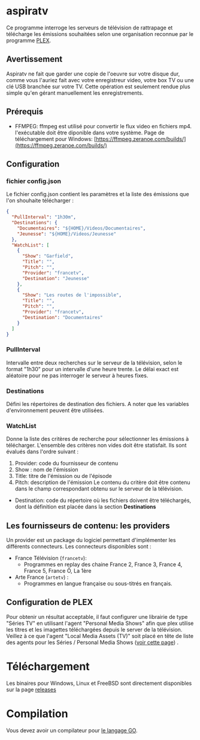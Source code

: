 # aspiratv

Ce programme interroge les serveurs de télévision de rattrapage et télécharge les émissions souhaitées selon une organisation reconnue par le programme [PLEX](https://www.plex.tv/).

## Avertissement
Aspiratv ne fait que garder une copie de l'oeuvre sur votre disque dur, comme vous l'auriez fait avec votre enregistreur video, votre box TV ou une clé USB branchée sur votre TV. Cette opération est seulement rendue plus simple qu'en gérant manuellement les enregistrements.

## Prérequis

- FFMPEG: ffmpeg est utilisé pour convertir le flux video en fichiers mp4. l'exécutable doit être diponible dans votre système. Page de téléchargement pour Windows: [https://ffmpeg.zeranoe.com/builds/](https://ffmpeg.zeranoe.com/builds/)


## Configuration

### fichier **config.json**

Le fichier config.json contient les paramètres et la liste des émissions que l'on shouhaite télécharger :

``` json
{
  "PullInterval": "1h30m",
  "Destinations": {
    "Documentaires": "${HOME}/Videos/Documentaires",
    "Jeunesse": "${HOME}/Videos/Jeunesse"
  },
  "WatchList": [
    {
      "Show": "Garfield",
      "Title": "",
      "Pitch": "",
      "Provider": "francetv",
      "Destination": "Jeunesse"
    },
    {
      "Show": "Les routes de l'impossible",
      "Title": "",
      "Pitch": "",
      "Provider": "francetv",
      "Destination": "Documentaires"
    }    
  ]
}
```
### PullInterval
Intervalle entre deux recherches sur le serveur de la télévision, selon le format "1h30" pour un intervalle d'une heure trente.
Le délai exact est aléatoire pour ne pas interroger le serveur à heures fixes.

### Destinations
Défini les répertoires de destination des fichiers. A noter que les variables d'environnement peuvent être utilisées.

### WatchList
Donne la liste des critères de recherche pour sélectionner les émissions à télécharger. L'ensemble des critères non vides doit être statisfait. Ils sont évalués dans l'ordre suivant :
1. Provider: code du fournisseur de contenu
1. Show : nom de l'émission
1. Title: titre de l'émission ou de l'épisode
1. Pitch: description de l'émission
Le contenu du critère doit être contenu dans le champ correspondant obtenu sur le serveur de la télévision.

* Destination: code du répertoire où les fichiers doivent être téléchargés, dont la définition est placée dans la section  **Destinations**


## Les fournisseurs de contenu: les providers
Un provider est un package du logiciel permettant d'implémenter les différents connecteurs.
Les connecteurs disponibles sont :
* France Télévision (`francetv`):
  * Programmes en replay des chaine France 2, France 3, France 4, France 5, France Ô, La 1ère
* Arte France (`artetv`) :
  * Programmes en langue française ou sous-titrés en français.

## Configuration de PLEX

Pour obtenir un résultat acceptable, il faut configurer une librairie de type "Séries TV" en utilisant l'agent "Personal Media Shows" afin que plex utilise les titres et les imagettes téléchargées depuis le server de la télévision. Veillez à ce que l'agent "Local Media Assets (TV)" soit placé en tête de liste des agents pour les Séries / Personal Media Shows ([voir cette page](https://support.plex.tv/articles/200265256-naming-home-series-media/)) . 

 

# Téléchargement

Les binaires pour Windows, Linux et FreeBSD sont directement disponibles sur la page [releases](https://github.com/simulot/aspiratv/releases/latest)

# Compilation
Vous devez avoir un compilateur pour [le langage GO](https://golang.org/dl/).


